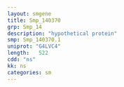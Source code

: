 ```yaml
---
layout: smgene
title: Smp_140370
grp: Smp_14
description: "hypothetical protein"
smp: Smp_140370.1
uniprot: "G4LVC4"
length:   522
cdd: "ns"
kk: ns
categories: sm
---
```

